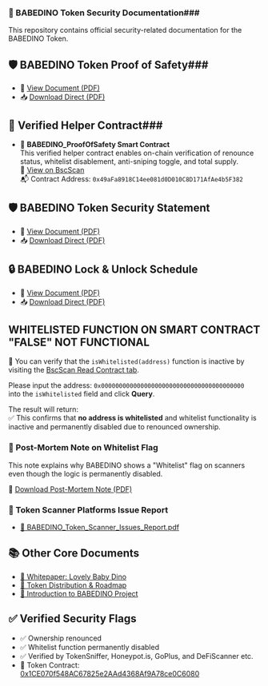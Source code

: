 ###  📄 BABEDINO Token Security Documentation### 

This repository contains official security-related documentation for the BABEDINO Token.

## 🛡️ BABEDINO Token Proof of Safety### 

- 📄 [View Document (PDF)](https://github.com/babedino/docs/blob/main/BABEDINO_ProofOfSafety.pdf)
- 📥 [Download Direct (PDF)](https://raw.githubusercontent.com/babedino/docs/main/BABEDINO_ProofOfSafety.pdf)

## 🔧 Verified Helper Contract### 

- 📘 **BABEDINO_ProofOfSafety Smart Contract**  
  This verified helper contract enables on-chain verification of renounce status, whitelist disablement, anti-sniping toggle, and total supply.  
  🔗 [View on BscScan](https://bscscan.com/address/0x49afa8918c14ee081d0d010c8d171afae4b5f382#code)  
  📬 Contract Address: `0x49aFa8918C14ee081d0D010C8D171AfAe4b5F382`

## 🛡️ BABEDINO Token Security Statement ### 

- 📄 [View Document (PDF)](https://github.com/babedino/docs/blob/main/BABEDINO_Token_Security_Statement.pdf)
- 📥 [Download Direct (PDF)](https://raw.githubusercontent.com/babedino/docs/main/BABEDINO_Token_Security_Statement.pdf)

## 🔒 BABEDINO Lock & Unlock Schedule ###

- 📄 [View Document (PDF)](https://github.com/babedino/docs/blob/main/BABEDINO_Lock_Unlock_Schedule.pdf)
- 📥 [Download Direct (PDF)](https://raw.githubusercontent.com/babedino/docs/main/BABEDINO_Lock_Unlock_Schedule.pdf)

##  WHITELISTED FUNCTION ON SMART CONTRACT "FALSE" NOT FUNCTIONAL ### 
🔎 You can verify that the `isWhitelisted(address)` function is inactive by visiting the 
[BscScan Read Contract tab](https://bscscan.com/address/0x1CE070f548AC67825e2AAd4368Af9A78ce0C6080#readContract).

Please input the address: `0x0000000000000000000000000000000000000000`  
into the `isWhitelisted` field and click **Query**.

The result will return:  
✅ This confirms that **no address is whitelisted** and whitelist functionality is inactive and permanently disabled due to renounced ownership.

### 📝 Post-Mortem Note on Whitelist Flag ### 
This note explains why BABEDINO shows a "Whitelist" flag on scanners even though the logic is permanently disabled.

📄 [Download Post-Mortem Note (PDF)](https://github.com/babedino/docs/blob/main/Post-Mortem%20Note.pdf)

### 📝 Token Scanner Platforms Issue Report ###
- [📄 BABEDINO_Token_Scanner_Issues_Report.pdf](https://github.com/babedino/docs/raw/main/BABEDINO_Token_Scanner_Issues_Report.pdf)

## 📚 Other Core Documents ### 

- [📘 Whitepaper: Lovely Baby Dino](https://github.com/babedino/docs/blob/main/Whitepaper_Lovely_Baby_Dino_BABEDINO.pdf)
- [🧭 Token Distribution & Roadmap](https://github.com/babedino/docs/blob/main/Token_Distribution_and_Roadmap.pdf)
- [📄 Introduction to BABEDINO Project](https://github.com/babedino/docs/blob/main/Introduction.pdf)

## ✅ Verified Security Flags

- ✅ Ownership renounced  
- ✅ Whitelist function permanently disabled  
- ✅ Verified by TokenSniffer, Honeypot.is, GoPlus, and DeFiScanner etc.  
- 🔗 Token Contract: [0x1CE070f548AC67825e2AAd4368Af9A78ce0C6080](https://bscscan.com/token/0x1CE070f548AC67825e2AAd4368Af9A78ce0C6080)
